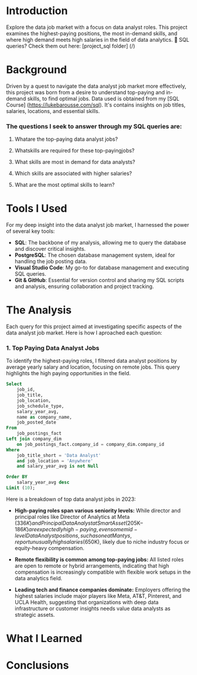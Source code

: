 # Introduction
Explore the data job market with a focus on data analyst roles. This project examines the highest-paying positions, the most in-demand skills, and where high demand meets high salaries in the field of data analytics.
🔎 SQL queries? Check them out here: [project_sql folder] (/)

# Background
Driven by a quest to navigate the data analyst job market more effectively, this project was born from a desire to understand top-paying and in-demand
skills, to find optimal jobs.
Data used is obtained from my [SQL Course] (https://lukebarousse.com/sql). It's contains insights on job titles, salaries, locations, and essential skills.

### The questions I seek to answer through my SQL queries are: 
1. Whatare the top-paying data analyst jobs?
   
3. Whatskills are required for these top-payingjobs?
   
5. What skills are most in demand for data analysts?
   
7. Which skills are associated with higher salaries?
   
9. What are the most optimal skills to learn?

# Tools I Used
For my deep insight into the data analyst job market, I harnessed the power of several key tools:

- **SQL**: The backbone of my analysis, allowing me to query the database and discover critical insights.
- **PostgreSQL**: The chosen database management system, ideal for handling the job posting data.
- **Visual Studio Code**: My go-to for database management and executing SQL queries.
- **Git & GitHub**: Essential for version control and sharing my SQL scripts and analysis, ensuring
  collaboration and project tracking.

# The Analysis
Each query for this project aimed at investigating specific aspects of the data analyst job market. Here is how I aproached each question: 
### 1. Top Paying Data Analyst Jobs
To identify the highest-paying roles, I filtered data analyst positions by average yearly salary and location, focusing on remote jobs. This query highlights the high paying opportunities in the field. 
```sql
Select
    job_id,
    job_title,
    job_location,
    job_schedule_type,
    salary_year_avg,
    name as company_name,
    job_posted_date 
From
    job_postings_fact
Left join company_dim
    on job_postings_fact.company_id = company_dim.company_id
Where
    job_title_short = 'Data Analyst'
    and job_location = 'Anywhere'
    and salary_year_avg is not Null

Order BY
    salary_year_avg desc
Limit (10);
```

Here is a breakdown of top data analyst jobs in 2023:
- **High-paying roles span various seniority levels:** While director and principal roles like Director of Analytics at Meta ($336K) and Principal Data Analyst at SmartAsset ($205K–$186K) are expectedly high-paying, even some mid-level Data Analyst positions, such as one at Mantys, report unusually high salaries ($650K), likely due to niche industry focus or equity-heavy compensation.

- **Remote flexibility is common among top-paying jobs:** All listed roles are open to remote or hybrid arrangements, indicating that high compensation is increasingly compatible with flexible work setups in the data analytics field.

- **Leading tech and finance companies dominate:** Employers offering the highest salaries include major players like Meta, AT&T, Pinterest, and UCLA Health, suggesting that organizations with deep data infrastructure or customer insights needs value data analysts as strategic assets.

# What I Learned
# Conclusions
